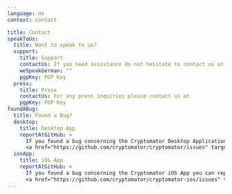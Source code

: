 ```yaml
---
language: de
context: contact

title: Contact
speakToUs:
  title: Want to speak to us?
  support:
    title: Support
    contactUs: If you need assistance do not hesitate to contact us at
    weSpeakGerman: ""
    pgpKey: PGP Key
  press:
    title: Press
    contactUs: For any press inquiries please contact us at
    pgpKey: PGP Key
foundABug:
  title: Found a Bug?
  desktop:
    title: Desktop App
    reportAtGitHub: >
      If you found a bug concerning the Cryptomator Desktop Application you can report an issue on
      <a href="https://github.com/cryptomator/cryptomator/issues" target="_blank">the Cryptomator issues list</a>.
  iosApp:
    title: iOS App
    reportAtGitHub: >
      If you found a bug concerning the Cryptomator iOS App you can report an issue on
      <a href="https://github.com/cryptomator/cryptomator-ios/issues" target="_blank">the Cryptomator for iOS issues list</a>.
---
```

